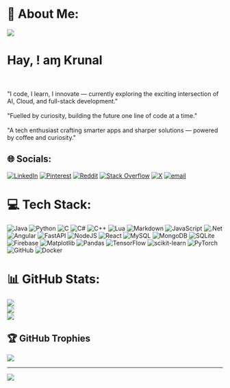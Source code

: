 # 💫 About Me:

![](https://github.com/user-attachments/assets/6b85e0a1-af74-4eca-8844-a44ff7e2f6b5)


# Hay, ! aɱ Krunal
<br><br>"I code, I learn, I innovate — currently exploring the exciting intersection of AI, Cloud, and full-stack development."<br><br>"Fuelled by curiosity, building the future one line of code at a time."<br><br>"A tech enthusiast crafting smarter apps and sharper solutions — powered by coffee and curiosity."


## 🌐 Socials:
[![LinkedIn](https://img.shields.io/badge/LinkedIn-%230077B5.svg?logo=linkedin&logoColor=white)](https://linkedin.com/in/kunal-patil-5693a2288) [![Pinterest](https://img.shields.io/badge/Pinterest-%23E60023.svg?logo=Pinterest&logoColor=white)](https://pinterest.com/kunal586250) [![Reddit](https://img.shields.io/badge/Reddit-%23FF4500.svg?logo=Reddit&logoColor=white)](https://reddit.com/user/Gold-Mulberry3540) [![Stack Overflow](https://img.shields.io/badge/-Stackoverflow-FE7A16?logo=stack-overflow&logoColor=white)](https://stackoverflow.com/users/31155548) [![X](https://img.shields.io/badge/X-black.svg?logo=X&logoColor=white)](https://x.com/krunal0167) [![email](https://img.shields.io/badge/Email-D14836?logo=gmail&logoColor=white)](mailto:kunal586250@gmail.com) 

# 💻 Tech Stack:
![Java](https://img.shields.io/badge/java-%23ED8B00.svg?style=flat&logo=openjdk&logoColor=white) ![Python](https://img.shields.io/badge/python-3670A0?style=flat&logo=python&logoColor=ffdd54) ![C](https://img.shields.io/badge/c-%2300599C.svg?style=flat&logo=c&logoColor=white) ![C#](https://img.shields.io/badge/c%23-%23239120.svg?style=flat&logo=csharp&logoColor=white) ![C++](https://img.shields.io/badge/c++-%2300599C.svg?style=flat&logo=c%2B%2B&logoColor=white) ![Lua](https://img.shields.io/badge/lua-%232C2D72.svg?style=flat&logo=lua&logoColor=white) ![Markdown](https://img.shields.io/badge/markdown-%23000000.svg?style=flat&logo=markdown&logoColor=white) ![JavaScript](https://img.shields.io/badge/javascript-%23323330.svg?style=flat&logo=javascript&logoColor=%23F7DF1E) ![.Net](https://img.shields.io/badge/.NET-5C2D91?style=flat&logo=.net&logoColor=white) ![Angular](https://img.shields.io/badge/angular-%23DD0031.svg?style=flat&logo=angular&logoColor=white) ![FastAPI](https://img.shields.io/badge/FastAPI-005571?style=flat&logo=fastapi) ![NodeJS](https://img.shields.io/badge/node.js-6DA55F?style=flat&logo=node.js&logoColor=white) ![React](https://img.shields.io/badge/react-%2320232a.svg?style=flat&logo=react&logoColor=%2361DAFB) ![MySQL](https://img.shields.io/badge/mysql-4479A1.svg?style=flat&logo=mysql&logoColor=white) ![MongoDB](https://img.shields.io/badge/MongoDB-%234ea94b.svg?style=flat&logo=mongodb&logoColor=white) ![SQLite](https://img.shields.io/badge/sqlite-%2307405e.svg?style=flat&logo=sqlite&logoColor=white) ![Firebase](https://img.shields.io/badge/firebase-a08021?style=flat&logo=firebase&logoColor=ffcd34) ![Matplotlib](https://img.shields.io/badge/Matplotlib-%23ffffff.svg?style=flat&logo=Matplotlib&logoColor=black) ![Pandas](https://img.shields.io/badge/pandas-%23150458.svg?style=flat&logo=pandas&logoColor=white) ![TensorFlow](https://img.shields.io/badge/TensorFlow-%23FF6F00.svg?style=flat&logo=TensorFlow&logoColor=white) ![scikit-learn](https://img.shields.io/badge/scikit--learn-%23F7931E.svg?style=flat&logo=scikit-learn&logoColor=white) ![PyTorch](https://img.shields.io/badge/PyTorch-%23EE4C2C.svg?style=flat&logo=PyTorch&logoColor=white) ![GitHub](https://img.shields.io/badge/github-%23121011.svg?style=flat&logo=github&logoColor=white) ![Docker](https://img.shields.io/badge/docker-%230db7ed.svg?style=flat&logo=docker&logoColor=white)
# 📊 GitHub Stats:
![](https://github-readme-stats.vercel.app/api?username=kunal-06&theme=dark&hide_border=false&include_all_commits=true&count_private=true)<br/>
![](https://nirzak-streak-stats.vercel.app/?user=kunal-06&theme=dark&hide_border=false)<br/>
![](https://github-readme-stats.vercel.app/api/top-langs/?username=kunal-06&theme=dark&hide_border=false&include_all_commits=true&count_private=true&layout=compact)

## 🏆 GitHub Trophies
![](https://github-profile-trophy.vercel.app/?username=kunal-06&theme=tokyonight&no-frame=false&no-bg=false&margin-w=4)

---
[![](https://visitcount.itsvg.in/api?id=kunal-06&icon=5&color=2)](https://visitcount.itsvg.in)

<!-- Proudly created with GPRM ( https://gprm.itsvg.in ) -->
